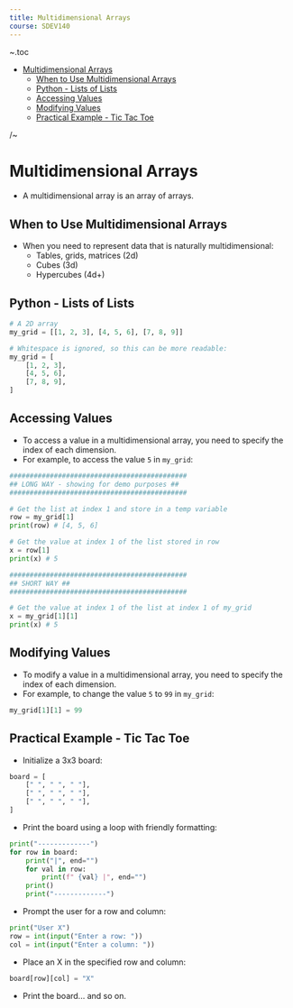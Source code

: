 ```yaml
---
title: Multidimensional Arrays
course: SDEV140
---
```


~.toc

- [Multidimensional Arrays](#multidimensional-arrays)
  - [When to Use Multidimensional Arrays](#when-to-use-multidimensional-arrays)
  - [Python - Lists of Lists](#python---lists-of-lists)
  - [Accessing Values](#accessing-values)
  - [Modifying Values](#modifying-values)
  - [Practical Example - Tic Tac Toe](#practical-example---tic-tac-toe)

/~

# Multidimensional Arrays

- A multidimensional array is an array of arrays.

## When to Use Multidimensional Arrays

- When you need to represent data that is naturally multidimensional:
  - Tables, grids, matrices (2d)
  - Cubes (3d)
  - Hypercubes (4d+)

## Python - Lists of Lists

```python
# A 2D array
my_grid = [[1, 2, 3], [4, 5, 6], [7, 8, 9]]

# Whitespace is ignored, so this can be more readable:
my_grid = [
    [1, 2, 3],
    [4, 5, 6],
    [7, 8, 9],
]
```

## Accessing Values

- To access a value in a multidimensional array, you need to specify the index of each dimension.
- For example, to access the value `5` in `my_grid`:

```python
############################################
## LONG WAY - showing for demo purposes ##
############################################

# Get the list at index 1 and store in a temp variable
row = my_grid[1]
print(row) # [4, 5, 6]

# Get the value at index 1 of the list stored in row
x = row[1]
print(x) # 5

############################################
## SHORT WAY ##
############################################

# Get the value at index 1 of the list at index 1 of my_grid
x = my_grid[1][1]
print(x) # 5
```

## Modifying Values

- To modify a value in a multidimensional array, you need to specify the index of each dimension.
- For example, to change the value `5` to `99` in `my_grid`:

```python
my_grid[1][1] = 99
```

## Practical Example - Tic Tac Toe

- Initialize a 3x3 board:

```python
board = [
    [" ", " ", " "],
    [" ", " ", " "],
    [" ", " ", " "],
]
```

- Print the board using a loop with friendly formatting:

```python
print("-------------")
for row in board:
    print("|", end="")
    for val in row:
        print(f" {val} |", end="")
    print()
    print("-------------")
```

- Prompt the user for a row and column:

```python
print("User X")
row = int(input("Enter a row: "))
col = int(input("Enter a column: "))
```

- Place an X in the specified row and column:

```python
board[row][col] = "X"
```

- Print the board... and so on.
